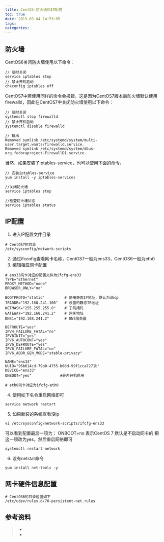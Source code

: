 ```yaml
---
title: CentOS-防火墙和IP配置
toc: true
date: 2019-09-04 14:53:05
tags:
categories:
---
```




## 防火墙
CentOS6关闭防火墙使用以下命令：


```
// 临时关闭
service iptables stop
// 禁止开机启动
chkconfig iptables off
```

CentOS7中若使用同样的命令会报错，这是因为CentOS7版本后防火墙默认使用firewalld，因此在CentOS7中关闭防火墙使用以下命令：

```
// 临时关闭
systemctl stop firewalld
// 禁止开机启动
systemctl disable firewalld

// 输出
Removed symlink /etc/systemd/system/multi-user.target.wants/firewalld.service.
Removed symlink /etc/systemd/system/dbus-org.fedoraproject.FirewallD1.service.
```

当然，如果安装了iptables-service，也可以使用下面的命令，

```
// 安装iptables-service
yum install -y iptables-services

//关闭防火墙
service iptables stop

//检查防火墙状态
service iptables status
```

## IP配置
1. 进入IP配置文件目录
```
# CentOS7的目录
/etc/sysconfig/network-scripts
```

2. 通过ifconfig查看网卡名称，CentOS7一般为ens33，CentOS6一般为eth0
3. 编辑相应网卡配置

```
# ens33网卡对应的配置文件为ifcfg-ens33
TYPE="Ethernet"
PROXY_METHOD="none"
BROWSER_ONLY="no"

BOOTPROTO="static"         # 使用静态IP地址，默认为dhcp
IPADDR="192.168.241.100"   # 设置的静态IP地址
NETMASK="255.255.255.0"    # 子网掩码
GATEWAY="192.168.241.2"    # 网关地址
DNS1="192.168.241.2"       # DNS服务器

DEFROUTE="yes"
IPV4_FAILURE_FATAL="no"
IPV6INIT="yes"
IPV6_AUTOCONF="yes"
IPV6_DEFROUTE="yes"
IPV6_FAILURE_FATAL="no"
IPV6_ADDR_GEN_MODE="stable-privacy"

NAME="ens33"
UUID="95b614cd-79b0-4755-b08d-99f1cca7271b"
DEVICE="ens33"
ONBOOT="yes"             #是否开机启用

# eth0网卡对应为ifcfg-eth0
```
4. 使用如下名令重启网络即可
```
service network restart
```

5. 如果新装的系统查看没ip
```
vi /etc/sysconfig/network-scripts/ifcfg-ens33
```
可以看到配置最后一项为： ONBOOT=no
表示CentOS 7 默认是不启动网卡的
把这一项改为yes，然后重启网络即可
```
systemctl restart network
```

6. 没有netstat命令
```
yum install net-tools -y
```

## 网卡硬件信息配置
```
# CentOS6的目录位置如下
/etc/udev/rules.d/70-persistent-net.rules
```

## 参考资料
> - []()
> - []()
